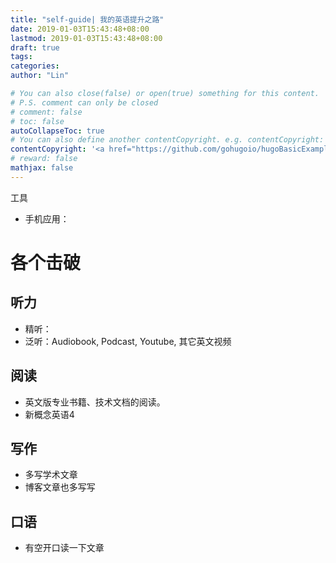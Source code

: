 ```yaml
---
title: "self-guide| 我的英语提升之路"
date: 2019-01-03T15:43:48+08:00
lastmod: 2019-01-03T15:43:48+08:00
draft: true
tags: 
categories: 
author: "Lin"

# You can also close(false) or open(true) something for this content.
# P.S. comment can only be closed
# comment: false
# toc: false
autoCollapseToc: true
# You can also define another contentCopyright. e.g. contentCopyright: "This is another copyright."
contentCopyright: '<a href="https://github.com/gohugoio/hugoBasicExample" rel="noopener" target="_blank">See origin</a>'
# reward: false
mathjax: false
---
```


工具

- 手机应用：

# 各个击破

## 听力

- 精听：
- 泛听：Audiobook, Podcast, Youtube, 其它英文视频

## 阅读

- 英文版专业书籍、技术文档的阅读。
- 新概念英语4

## 写作

- 多写学术文章
- 博客文章也多写写

## 口语

- 有空开口读一下文章



